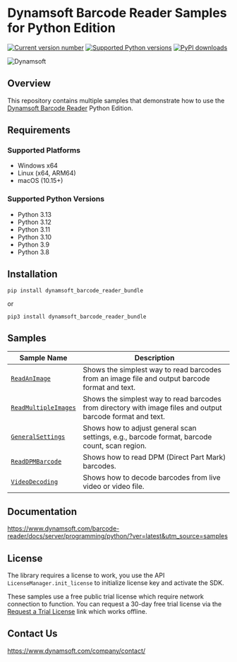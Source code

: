 # Dynamsoft Barcode Reader Samples for Python Edition

[![Current version number](https://img.shields.io/pypi/v/dynamsoft_barcode_reader_bundle?color=orange)](https://pypi.org/project/dynamsoft_barcode_reader_bundle/)
[![Supported Python versions](https://img.shields.io/badge/python-3.8%20%7C%203.9%20%7C%203.10%20%7C%203.11%20%7C%203.12%20%7C%203.13-blue)](https://www.python.org/downloads/)
[![PyPI downloads](https://img.shields.io/pypi/dm/dynamsoft_barcode_reader_bundle)](https://pypistats.org/packages/dynamsoft_barcode_reader_bundle)

![Dynamsoft](https://dynamsoft.github.io/styleguide/assets/images/icons/dynamsoft_logos/dynamsoft_logo_original.png "Dynamsoft")  

## Overview

This repository contains multiple samples that demonstrate how to use the [Dynamsoft Barcode Reader](https://www.dynamsoft.com/barcode-reader/overview/) Python Edition.

## Requirements

### Supported Platforms
- Windows x64
- Linux (x64, ARM64)
- macOS (10.15+)

### Supported Python Versions

- Python 3.13
- Python 3.12
- Python 3.11
- Python 3.10
- Python 3.9
- Python 3.8

## Installation

```
pip install dynamsoft_barcode_reader_bundle
```

or 

```
pip3 install dynamsoft_barcode_reader_bundle
```

## Samples

| Sample Name | Description |
| ----------- | ----------- |
| [`ReadAnImage`](Samples/read_an_image.py) | Shows the simplest way to read barcodes from an image file and output barcode format and text. |
| [`ReadMultipleImages`](Samples/read_multiple_images.py) | Shows the simplest way to read barcodes from directory with image files and output barcode format and text. | 
| [`GeneralSettings`](Samples/general_settings.py) | Shows how to adjust general scan settings, e.g., barcode format, barcode count, scan region. | 
| [`ReadDPMBarcode`](Samples/read_dpm_barcode.py) | Shows how to read DPM (Direct Part Mark) barcodes. | 
| [`VideoDecoding`](Samples/video_decoding.py) | Shows how to decode barcodes from live video or video file. | 

## Documentation

https://www.dynamsoft.com/barcode-reader/docs/server/programming/python/?ver=latest&utm_source=samples

## License

The library requires a license to work, you use the API `LicenseManager.init_license` to initialize license key and activate the SDK.

These samples use a free public trial license which require network connection to function. You can request a 30-day free trial license via the <a href="https://www.dynamsoft.com/customer/license/trialLicense?product=dbr&utm_source=github&package=python" target="_blank">Request a Trial License</a> link which works offline.

## Contact Us

https://www.dynamsoft.com/company/contact/
